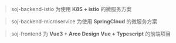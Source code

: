 > soj-backend-istio 为使用 **K8S + istio** 的微服务方案

> soj-backend-microservice 为使用 **SpringCloud** 的微服务方案

> soj-frontend 为 **Vue3 + Arco Design Vue + Typescript** 的前端项目 